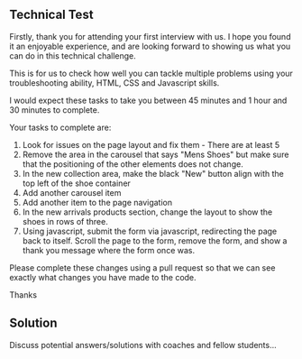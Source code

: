 ## Technical Test

Firstly, thank you for attending your first interview with us. I hope you found it an enjoyable experience, and are looking forward to showing us what you can do in this technical challenge. 

This is for us to check how well you can tackle multiple problems using your troubleshooting ability, HTML, CSS and Javascript skills.

I would expect these tasks to take you between 45 minutes and 1 hour and 30 minutes to complete. 

Your tasks to complete are: 

1. Look for issues on the page layout and fix them - There are at least 5
2. Remove the area in the carousel that says "Mens Shoes" but make sure that the positioning of the other elements does not change. 
3. In the new collection area, make the black "New" button align with the top left of the shoe container
4. Add another carousel item
5. Add another item to the page navigation
5. In the new arrivals products section, change the layout to show the shoes in rows of three.
6. Using javascript, submit the form via javascript, redirecting the page back to itself. Scroll the page to the form, remove the form, and show a thank you message where the form once was. 

Please complete these changes using a pull request so that we can see exactly what changes you have made to the code. 

Thanks

## Solution

Discuss potential answers/solutions with coaches and fellow students...
